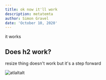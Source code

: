 ```yaml
---
title: ok now it'll work
description: metatemta
author: Simon Gravel
date: 'October 10, 2020'
---
```

it works

## Does h2 work?

resize thing doesn't work but it's a step forward

<div><img src=/img/img_0176.webp?nf_resize=fitp&w=400 alt=atlaltalt /></div>
